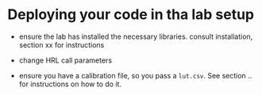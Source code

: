 # Deploying your code in tha lab setup

- ensure the lab has installed the necessary libraries.
 consult installation, section xx for instructions
 
- change HRL call parameters

- ensure you have a calibration file, so you pass a `lut.csv`. 
See section .. for instructions on how to do it.



